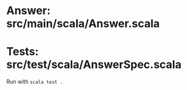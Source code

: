 # Answer: src/main/scala/Answer.scala

# Tests: src/test/scala/AnswerSpec.scala

Run with `scala test .`
